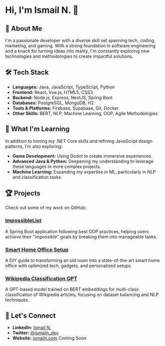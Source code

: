 # Hi, I'm Ismail N. 👋

## 🚀 About Me

I'm a passionate developer with a diverse skill set spanning tech, coding, marketing, and gaming. With a strong foundation in software engineering and a knack for turning ideas into reality, I'm constantly exploring new technologies and methodologies to create impactful solutions.

## 🛠️ Tech Stack

- **Languages:** Java, JavaScript, TypeScript, Python
- **Frontend:** React, Vue.js, HTML5, CSS3
- **Backend:** Node.js, Express, NestJS, Spring Boot
- **Databases:** PostgreSQL, MongoDB, H2
- **Tools & Platforms:** Firebase, Supabase, Git, Docker
- **Other Skills:** BERT, NLP, Machine Learning, OOP, Agile Methodologies

## 🌱 What I'm Learning

In addition to honing my .NET Core skills and refining JavaScript design patterns, I'm also exploring:

- **Game Development:** Using Godot to create immersive experiences.
- **Advanced Java & Python:** Deepening my understanding to leverage these languages in more complex projects.
- **Machine Learning:** Expanding my expertise in ML, particularly in NLP and classification tasks.

## 🏆 Projects

Check out some of my work on GitHub:

### [ImpossibleList](https://github.com/ismailnyza/ImpossibleList)
A Spring Boot application following best OOP practices, helping users achieve their "impossible" goals by breaking them into manageable tasks.

### [Smart Home Office Setup](https://github.com/ismailnyza/SmartHomeOffice)
A DIY guide to transforming an old room into a state-of-the-art smart home office with optimized tech, gadgets, and personalized setups.

### [Wikipedia Classification GPT](https://github.com/ismailnyza/WikipediaClassificationGPT)
A GPT-based model trained on BERT embeddings for multi-class classification of Wikipedia articles, focusing on dataset balancing and NLP techniques.

## 💬 Let's Connect

- **LinkedIn:** [Ismail N.](https://www.linkedin.com/in/ismail-nyzar/)
- **Twitter:** [@ismailn_dev](https://x.com/ismaell_nyzar)
- **Website:** [ismailn.com](https://ismailn.com) Coming Soon

